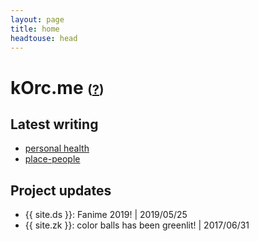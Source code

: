 ```yaml
---
layout: page
title: home
headtouse: head
---
```


# kOrc.me <span style="font-size: 20px"> (<a href="/about">?</a>)</span>

## Latest writing

* [personal health](essays/health.html)
* [place-people](essays/cities.html)

## Project updates

* {{ site.ds }}: Fanime 2019! \| 2019/05/25
* {{ site.zk }}: color balls has been greenlit! \| 2017/06/31